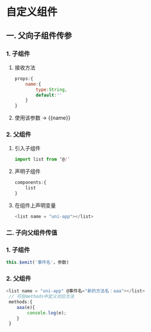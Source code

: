 # 自定义组件

## 一. 父向子组件传参
### 1. 子组件
1. 接收方法 
	```javascript
	props:{
		name:{
			type:String,
			default:''
		}
	}
	```
2. 使用该参数 -> {{name}}
### 2. 父组件
1. 引入子组件
	```javascript
	import list from ‘@/’
	```
2. 声明子组件
	```JavaScript
	components:{
		list
	}
	```
3. 在组件上声明变量
	```javascript
	<list name = "uni-app"></list>
	```
### 二. 子向父组件传值
### 1. 子组件
```javascript
this.$emit('事件名'，参数)
```
### 2. 父组件
```javascript
<list name = "uni-app" @事件名="新的方法名：aaa"></list>
 // 可在methods中定义对应方法
 methods:{
 	aaa(e){
 		console.log(e);
 	}
 }
```


<ad/>
<comment/>
